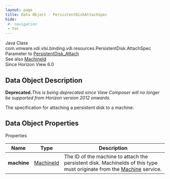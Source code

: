 ```yaml
---
layout: page
title: Data Object - PersistentDiskAttachSpec
hide:
 #- navigation
 - toc
---
```






Java Class
    com.vmware.vdi.vlsi.binding.vdi.resources.PersistentDisk.AttachSpec  
Parameter to
     [PersistentDisk_Attach](vdi.resources.PersistentDisk.md#attach)  
See also
     [MachineId](vdi.entity.MachineId.md)  
Since 
    Horizon View 6.0

## Data Object Description 

**Deprecated.**_This is being deprecated since View Composer will no longer be supported from Horizon version 2012 onwards._

The specification for attaching a persistent disk to a machine. 

## Data Object Properties

Properties

Name |  Type |  Description   
---|---|---  
**machine**| [MachineId](vdi.entity.MachineId.md)|  The ID of the machine to attach the persistent disk. MachineIds of this type must originate from the [Machine](vdi.resources.Machine.md) service.   
  
  
  

  
  

